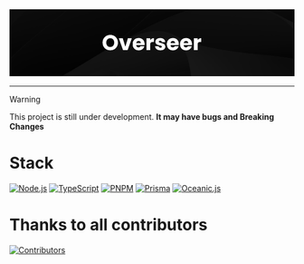 <div align="center">
  <img src="./assets/Images/Banner.png" />
</div>

---

> [!WARNING]
> This project is still under development. **It may have bugs and Breaking Changes**

# Stack

[![Node.js][nodejs_badge]][nodejs_url]
[![TypeScript][typescript_badge]][typescript_url]
[![PNPM][pnpm_badge]][pnpm_url]
[![Prisma][prisma_badge]][prisma_url]
[![Oceanic.js][oceanic_badge]][oceanic_url]

# Thanks to all contributors

[![Contributors][contributors_image]][contributors_url]

[nodejs_url]: https://nodejs.org/
[nodejs_badge]: https://img.shields.io/badge/Node.js-fff?style=for-the-badge&logo=nodedotjs&logoColor=white&color=5FA04E
[typescript_url]: https://www.typescriptlang.org/
[typescript_badge]: https://img.shields.io/badge/TypeScript-fff?style=for-the-badge&logo=typescript&logoColor=white&color=3178C6
[pnpm_url]: https://pnpm.io/
[pnpm_badge]: https://img.shields.io/badge/PNPM-fff?style=for-the-badge&logo=pnpm&logoColor=white&color=F69220
[prisma_url]: https://www.prisma.io/
[prisma_badge]: https://img.shields.io/badge/Prisma-fff?style=for-the-badge&logo=prisma&logoColor=white&color=2D3748
[oceanic_url]: https://oceanic.ws/
[oceanic_badge]: https://img.shields.io/badge/Oceanic.js-fff?style=for-the-badge&logo=nodedotjs&logoColor=white&color=5FA04E
[contributors_url]: https://github.com/FancyStudioTeam/Overseer/graphs/contributors
[contributors_image]: https://contrib.rocks/image?repo=FancyStudioTeam/Overseer&max=500&columns=20
